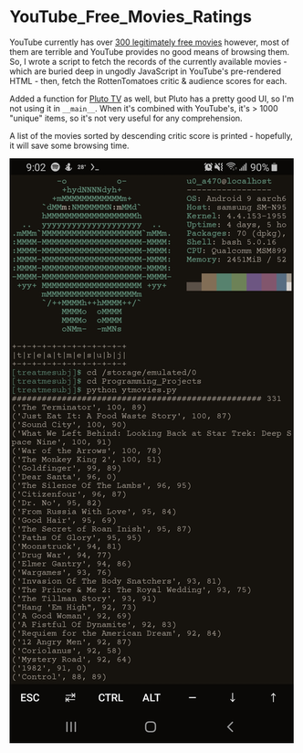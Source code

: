 # YouTube_Free_Movies_Ratings

YouTube currently has over [300 legitimately free movies](https://www.youtube.com/feed/storefront) however, most of them are terrible and YouTube provides no good means of browsing them.
So, I wrote a script to fetch the records of the currently available movies - which are buried deep in ungodly JavaScript in YouTube's pre-rendered HTML - then,
fetch the RottenTomatoes critic & audience scores for each.

Added a function for [Pluto TV](https://pluto.tv/on-demand) as well, but Pluto has a pretty good UI, so I'm not using it in `__main__`. When it's combined with YouTube's, it's > 1000 "unique" items, so it's not very useful for any comprehension.

A list of the movies sorted by descending critic score is printed - hopefully, it will save some browsing time.

![alt text](https://github.com/treatmesubj/YouTube_Free_Movies_Ratings/blob/main/Screenshot_20201209-090217_Termux.jpg)
